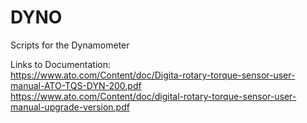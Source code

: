 # DYNO
Scripts for the Dynamometer  
  
Links to Documentation:  
https://www.ato.com/Content/doc/Digita-rotary-torque-sensor-user-manual-ATO-TQS-DYN-200.pdf  
https://www.ato.com/Content/doc/digital-rotary-torque-sensor-user-manual-upgrade-version.pdf  
